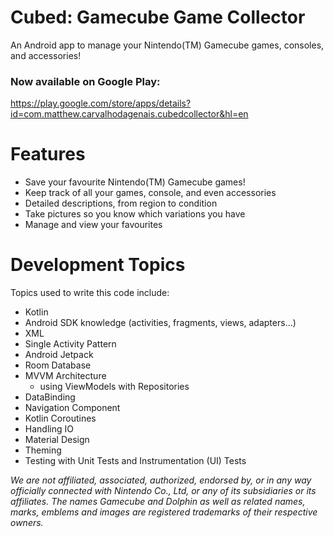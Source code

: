 # Cubed: Gamecube Game Collector
An Android app to manage your Nintendo(TM) Gamecube games, consoles, and accessories! 

### Now available on Google Play:
https://play.google.com/store/apps/details?id=com.matthew.carvalhodagenais.cubedcollector&hl=en

# Features
- Save your favourite Nintendo(TM) Gamecube games!
- Keep track of all your games, console, and even accessories
- Detailed descriptions, from region to condition
- Take pictures so you know which variations you have
- Manage and view your favourites

# Development Topics
Topics used to write this code include:
- Kotlin
- Android SDK knowledge (activities, fragments, views, adapters...)
- XML
- Single Activity Pattern
- Android Jetpack
- Room Database
- MVVM Architecture
  - using ViewModels with Repositories
- DataBinding
- Navigation Component
- Kotlin Coroutines
- Handling IO
- Material Design
- Theming
- Testing with Unit Tests and Instrumentation (UI) Tests

*We are not affiliated, associated, authorized, endorsed by, or in any way officially connected with Nintendo Co., Ltd, or any of its subsidiaries or its affiliates.*
*The names Gamecube and Dolphin as well as related names, marks, emblems and images are registered trademarks of their respective owners.*
